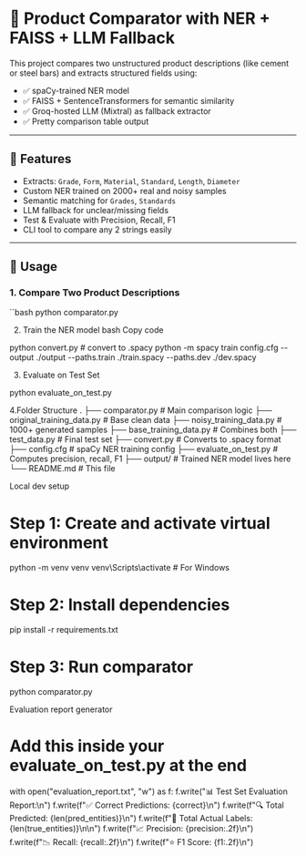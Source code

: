 # 🧠 Product Comparator with NER + FAISS + LLM Fallback

This project compares two unstructured product descriptions (like cement or steel bars) and extracts structured fields using:
- ✅ spaCy-trained NER model
- ✅ FAISS + SentenceTransformers for semantic similarity
- ✅ Groq-hosted LLM (Mixtral) as fallback extractor
- ✅ Pretty comparison table output

---

## 🚀 Features

- Extracts: `Grade`, `Form`, `Material`, `Standard`, `Length`, `Diameter`
- Custom NER trained on 2000+ real and noisy samples
- Semantic matching for `Grades`, `Standards`
- LLM fallback for unclear/missing fields
- Test & Evaluate with Precision, Recall, F1
- CLI tool to compare any 2 strings easily

---

## 🔧 Usage

### 1. Compare Two Product Descriptions
``bash
python comparator.py

2. Train the NER model
bash
Copy code

python convert.py  # convert to .spacy
python -m spacy train config.cfg --output ./output --paths.train ./train.spacy --paths.dev ./dev.spacy


3. Evaluate on Test Set

python evaluate_on_test.py



4.Folder Structure 
.
├── comparator.py              # Main comparison logic
├── original_training_data.py # Base clean data
├── noisy_training_data.py    # 1000+ generated samples
├── base_training_data.py     # Combines both
├── test_data.py              # Final test set
├── convert.py                # Converts to .spacy format
├── config.cfg                # spaCy NER training config
├── evaluate_on_test.py       # Computes precision, recall, F1
├── output/                   # Trained NER model lives here
└── README.md                 # This file


Local dev setup 
# Step 1: Create and activate virtual environment
python -m venv venv
venv\Scripts\activate  # For Windows

# Step 2: Install dependencies
pip install -r requirements.txt

# Step 3: Run comparator
python comparator.py


Evaluation report generator
# Add this inside your evaluate_on_test.py at the end
with open("evaluation_report.txt", "w") as f:
    f.write("📊 Test Set Evaluation Report:\n")
    f.write(f"✅ Correct Predictions: {correct}\n")
    f.write(f"🔍 Total Predicted:      {len(pred_entities)}\n")
    f.write(f"🎯 Total Actual Labels:  {len(true_entities)}\n\n")
    f.write(f"📈 Precision: {precision:.2f}\n")
    f.write(f"📉 Recall:    {recall:.2f}\n")
    f.write(f"⭐ F1 Score:  {f1:.2f}\n")

